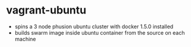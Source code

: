 # vagrant-ubuntu
- spins a 3 node phusion ubuntu cluster with docker 1.5.0 installed
- builds swarm image inside ubuntu container from the source on each machine 

